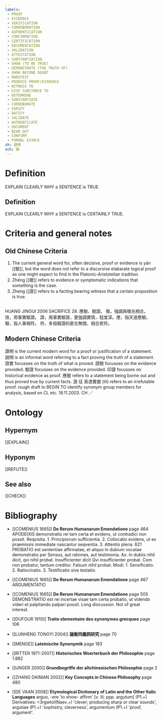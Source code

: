 ```yaml
---
labels: 
 - PROOF
 - EVIDENCE
 - VERIFICATION
 - CORROBORATION
 - AUTHENTICATION
 - CONFIRMATION
 - CERTIFICATION
 - DOCUMENTATION
 - VALIDATION
 - ATTESTATION
 - SUBSTANTIATION.
 - SHOW (TO BE TRUE)
 - DEMONSTRATE (THE TRUTH OF)
 - SHOW BEYOND DOUBT
 - MANIFEST
 - PRODUCE PROOF/EVIDENCE
 - WITNESS TO
 - GIVE SUBSTANCE TO
 - DETERMINE
 - SUBSTANTIATE
 - CORROBORATE
 - VERIFY
 - RATIFY
 - VALIDATE
 - AUTHENTICATE
 - DOCUMENT
 - BEAR OUT
 - CONFIRM
 - FORMAL EVINCE
zh: 證明
och: 驗
---
```


# Definition
EXPLAIN CLEARLY WHY a SENTENCE is TRUE.
## Definition
EXPLAIN CLEARLY WHY a SENTENCE is CERTAINLY TRUE.
# Criteria and general notes
## Old Chinese Criteria
1. The current general word for, often decisive, proof or evidence is yàn [[驗]], but the word does not refer to a discursive elabarate logical proof as one might expect to find in the Platonic-Aristotelian tradition.
2. Zhēng [[徵]] refers to evidence or symptomatic indications that something is the case.
3. Zheng [[證]] refers to a facting bearing witness that a certain proposition is true.
## 
HUANG JINGUI 2006
SACRIFICE 28. 應驗、驗證。
徵，強調與徵兆相合。
效，用事實驗證。
證，用事實驗證，更強調實情，程度深。應，指天道應驗。
驗，指人事相符。
符，多指驗證的密合無間，相合若符。
## Modern Chinese Criteria
證明 is the current modern word for a proof or justification of a statement.
說明 is an informal word referring to a fact proving the truth of a statement.
證實 focusses on the truth of what is proved.
證驗 focusses on the evidence provided.
驗證 focusses on the evidence provided.
印證 focusses on historical evidence as proof.
應驗 refers to a statement being borne out and thus proved true by current facts.
證
征
真憑實据 (lit) refers to an irrefutable proof.
rough draft to BEGIN TO identify synonym group members for analysis, based on CL etc. 18.11.2003. CH ／
# Ontology

## Hypernym
[[EXPLAIN]]
## Hyponym
[[REFUTE]]
## See also
[[CHECK]]
# Bibliography
- [[COMENIUS 1665]]
**De Rerum Humanarum Emendatione** page 464
APODEIXIS
demonstratio rei tam certa et evidens, ut contradici non possit. 
Reqvisita. 1. Principiorum sufficientia.  2. Collocatio evidens, ut ex praemissis immediate nascantur seqventia.  3. Attentio plena.
621
PROBATIO est sententiae affirmatae, et aliquo in dubium vocatae demonstratio per Sensus, aut rationes, aut testimonia.
Ax. In dubiis nihil dicit, qvi nihil probat. Insufficienter dicit Qvi insufficienter probat. Com non probatur, tantum creditur. Falsum nihil probat.
Modi: 1. Sensificatio. 2. Ratiocinatio. 3. Testificatio sive testatio.
- [[COMENIUS 1665]]
**De Rerum Humanarum Emendatione** page 467
ARGUMENTATIO
- [[COMENIUS 1665]]
**De Rerum Humanarum Emendatione** page 505
DEMONSTRATIO est rei incertae visae tam certa probatio, ut videndo videri et palpitando palpari possit.
Long discussion. Not of great interest.
- [[DUFOUR 1910]]
**Traite elementaire des synonymes grecques** page 106

- [[LUNHENG TONGYI 2004]]
**論衡同義詞研究** page 70

- [[MENGE]]
**Lateinische Synonymik** page 183

- [[RITTER 1971-2007]]
**Historisches Woerterbuch der Philosophie** page 1.882

- [[UNGER 2000]]
**Grundbegriffe der altchinesischen Philosophie** page 2

- [[ZHANG DAINIAN 2002]]
**Key Concepts in Chinese Philosophy** page 480

- [[DE VAAN 2008]]
**Etymological Dictionary of Latin and the Other Italic Languages** 
arguo, -ere 'to show- affirm' [v. Ill; ppp. argutum] (P1.+)
Derivatives: <3rgwtoI(Naev.+) 'clever; producing sharp or clear sounds', argutiae
(P1.+) 'sophistry, cleverness', argumentum (P1.+) 'proof, argument'.
